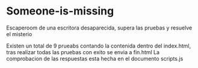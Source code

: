 # Someone-is-missing
Escaperoom de una escritora desaparecida, supera las pruebas y resuelve el misterio

Existen un total de 9 prueabs contando la contenida dentro del index.html, tras realizar todas las pruebas con exito se envia a fin.html
La comprobacion de las respuestas esta hecha en el documento scripts.js
